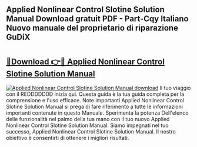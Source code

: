 ## Applied Nonlinear Control Slotine Solution Manual Download gratuit PDF - Part-Cqy Italiano Nuovo manuale del proprietario di riparazione GuDiX

# <h2><a href="http://dfb0k40.blite.top/?on=Applied+Nonlinear+Control+Slotine+Solution+Manual">🔗Download 👉🔴 Applied Nonlinear Control Slotine Solution Manual</a></h2>

[![Applied Nonlinear Control Slotine Solution Manual download](https://i.imgur.com/lujVjoI.png)](http://dfb0k40.blite.top/?on=Applied+Nonlinear+Control+Slotine+Solution+Manual)
Il tuo viaggio con il REDDDDDDD inizia qui. Questa guida è la tua guida completa per la comprensione e l'uso efficace. Note importanti Applied Nonlinear Control Slotine Solution Manual si prega di fare riferimento a tutte le informazioni importanti contenute in questo Manuale. Sperimenta la potenza Dell'elenco delle funzionalità nel palmo della tua mano con il tuo nuovo Applied Nonlinear Control Slotine Solution Manual. Siamo impegnati nel tuo successo, Applied Nonlinear Control Slotine Solution Manual. Il nostro obiettivo è consentirti di ottenere i migliori risultati.
